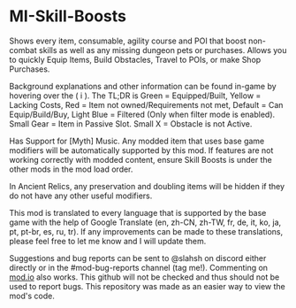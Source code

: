 # MI-Skill-Boosts
Shows every item, consumable, agility course and POI that boost non-combat skills as well as any missing dungeon pets or purchases. Allows you to quickly Equip Items, Build Obstacles, Travel to POIs, or make Shop Purchases.

Background explanations and other information can be found in-game by hovering over the ( i ). The TL;DR is Green = Equipped/Built, Yellow = Lacking Costs, Red = Item not owned/Requirements not met, Default = Can Equip/Build/Buy, Light Blue = Filtered (Only when filter mode is enabled). Small Gear = Item in Passive Slot. Small X = Obstacle is not Active.

Has Support for [Myth] Music. Any modded item that uses base game modifiers will be automatically supported by this mod. If features are not working correctly with modded content, ensure Skill Boosts is under the other mods in the mod load order.

In Ancient Relics, any preservation and doubling items will be hidden if they do not have any other useful modifiers.

This mod is translated to every language that is supported by the base game with the help of Google Translate (en, zh-CN, zh-TW, fr, de, it, ko, ja, pt, pt-br, es, ru, tr). If any improvements can be made to these translations, please feel free to let me know and I will update them.

Suggestions and bug reports can be sent to @slahsh on discord either directly or in the #mod-bug-reports channel (tag me!). Commenting on [mod.io](https://mod.io/g/melvoridle/m/skill-boosts) also works. This github will not be checked and thus should not be used to report bugs. This repository was made as an easier way to view the mod's code.
